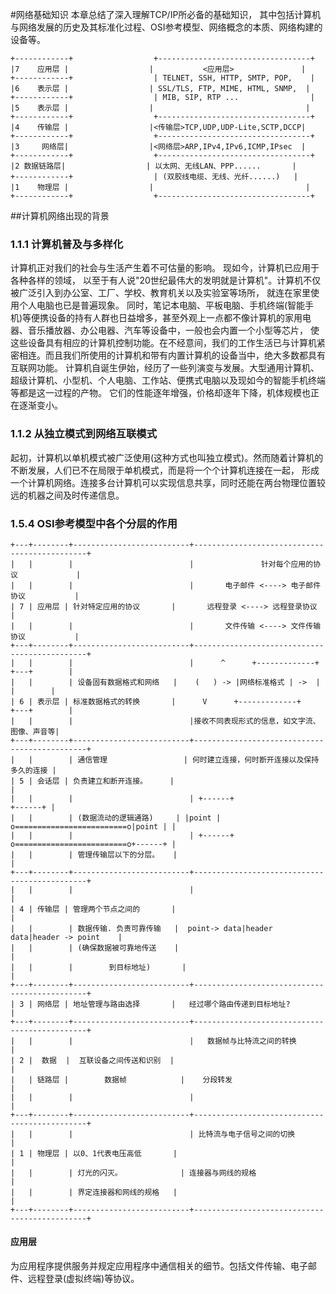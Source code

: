 #网络基础知识
  本章总结了深入理解TCP/IP所必备的基础知识， 其中包括计算机与网络发展的历史及其标准化过程、OSI参考模型、网络概念的本质、网络构建的设备等。
  
```
+------------+                  +----------------------------------+
|7    应用层 |                  |           <应用层>               |
+------------+                  | TELNET, SSH, HTTP, SMTP, POP,    |
|6    表示层 |                  | SSL/TLS, FTP, MIME, HTML, SNMP,  |
+------------+                  | MIB, SIP, RTP ...                |
|5    表示层 |                  |                                  |
+------------+                  +----------------------------------+
|4    传输层 |                  |<传输层>TCP,UDP,UDP-Lite,SCTP,DCCP|
+------------+                  +----------------------------------+
|3     网络层|                  |<网络层>ARP,IPv4,IPv6,ICMP,IPsec  |
+------------+                  +----------------------------------+
|2 数据链路层|                  | 以太网、无线LAN、PPP......       |
+------------+                  | (双胶线电缆、无线、光纤......)   |
|1    物理层 |                  |                                  |
+------------+                  +----------------------------------+
```

##计算机网络出现的背景
### 1.1.1 计算机普及与多样化
  计算机正对我们的社会与生活产生着不可估量的影响。 现如今，计算机已应用于各种各样的领域， 以至于有人说"20世纪最伟大的发明就是计算机"。计算机不仅被广泛引入到办公室、工厂、学校、教育机关以及实验室等场所， 就连在家里使用个人电脑也已是普遍现象。 同时，笔记本电脑、平板电脑、手机终端(智能手机)等便携设备的持有人群也日益增多，甚至外观上一点都不像计算机的家用电器、音乐播放器、办公电器、汽车等设备中，一般也会内置一个小型等芯片， 使这些设备具有相应的计算机控制功能。在不经意间，我们的工作生活已与计算机紧密相连。而且我们所使用的计算机和带有内置计算机的设备当中，绝大多数都具有互联网功能。
  计算机自诞生伊始，经历了一些列演变与发展。大型通用计算机、超级计算机、小型机、个人电脑、工作站、便携式电脑以及现如今的智能手机终端等都是这一过程的产物。 它们的性能逐年增强，价格却逐年下降，机体规模也正在逐渐变小。

### 1.1.2 从独立模式到网络互联模式
  起初，计算机以单机模式被广泛使用(这种方式也叫独立模式)。然而随着计算机的不断发展，人们已不在局限于单机模式，而是将一个个计算机连接在一起， 形成一个计算机网络。连接多台计算机可以实现信息共享，同时还能在两台物理位置较远的机器之间及时传递信息。
  
  

### 1.5.4 OSI参考模型中各个分层的作用
```
+---+--------+--------------------------+----------------------------------------------+
|   |        |                          |               针对每个应用的协议             |
|   |        |                          |       电子邮件 <----> 电子邮件协议           |
| 7 | 应用层 | 针对特定应用的协议       |       远程登录 <----> 远程登录协议           |
|   |        |                          |       文件传输 <----> 文件传输协议           |
+---+--------+--------------------------+----------------------------------------------+
|   |        |                          |      ^      +-------------+     +---+        |
|   |        | 设备固有数据格式和网络   |    (   ) -> |网络标准格式 | ->  |   |        |
| 6 | 表示层 | 标准数据格式的转换       |      V      +-------------+     +---+        |
|   |        |                          |接收不同表现形式的信息，如文字流、图像、声音等|
+---+--------+--------------------------+----------------------------------------------+
|   |        | 通信管理                 | 何时建立连接，何时断开连接以及保持多久的连接 |
| 5 | 会话层 | 负责建立和断开连接。     |                                              |
|   |        |                          | +------+                            +------+ |
|   |        | (数据流动的逻辑通路)     | |point | o=========================o|point | |
|   |        |                          | +------+ o=========================o+------+ |
|   |        | 管理传输层以下的分层。   |                                              |
+---+--------+--------------------------+----------------------------------------------+
|   |        |                          |                                              |
| 4 | 传输层 | 管理两个节点之间的       |                                              |
|   |        | 数据传输. 负责可靠传输   |  point-> data|header data|header -> point    |
|   |        | (确保数据被可靠地传送    |                                              |
|   |        |        到目标地址)       |                                              |
+---+--------+--------------------------+----------------------------------------------+
| 3 | 网络层 | 地址管理与路由选择       |   经过哪个路由传递到目标地址?                |
+---+--------+--------------------------+----------------------------------------------+
|   |        |                          |   数据帧与比特流之间的转换                   |
| 2 |  数据  |  互联设备之间传送和识别  |                                              |
|   | 链路层 |        数据帧            |    分段转发                                  |
|   |        |                          |                                              |
+---+--------+--------------------------+----------------------------------------------+
|   |        |                          | 比特流与电子信号之间的切换                   |
| 1 | 物理层 | 以0、1代表电压高低       |                                              |
|   |        | 灯光的闪灭。             | 连接器与网线的规格                           |
|   |        | 界定连接器和网线的规格   |                                              |
+---+--------+--------------------------+----------------------------------------------+
```
#### 应用层
  为应用程序提供服务并规定应用程序中通信相关的细节。包括文件传输、电子邮件、远程登录(虚拟终端)等协议。
  

